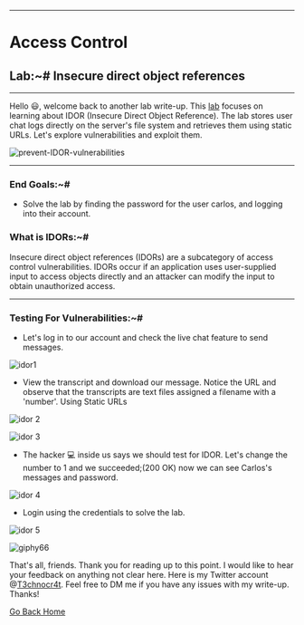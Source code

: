 ***
# Access Control
## Lab:~# Insecure direct object references
***

Hello 😃, welcome back to another lab write-up. This [lab](https://portswigger.net/web-security/access-control/lab-insecure-direct-object-references) focuses on learning about IDOR (Insecure Direct Object Reference). The lab stores user chat logs directly on the server's file system and retrieves them using static URLs. Let's explore vulnerabilities and exploit them.

![prevent-IDOR-vulnerabilities](https://github.com/T3chnocr4t/T3chnocr4t.github.io/assets/115868619/915ee66e-43d1-447c-9d06-097f19f04ddb)

***
### End Goals:~#
- Solve the lab by finding the password for the user carlos, and logging into their account.

### What is IDORs:~#
Insecure direct object references (IDORs) are a subcategory of access control vulnerabilities. IDORs occur if an application uses user-supplied input to access objects directly and an attacker can modify the input to obtain unauthorized access.

***
### Testing For Vulnerabilities:~#
- Let's log in to our account and check the live chat feature to send messages.

![idor1](https://github.com/T3chnocr4t/T3chnocr4t.github.io/assets/115868619/a86f3e20-a183-4b1b-805f-580f90b2eb75)

- View the transcript and download our message. Notice the URL and observe that the transcripts are text files assigned a filename with a 'number'. Using Static URLs

![idor 2](https://github.com/T3chnocr4t/T3chnocr4t.github.io/assets/115868619/0cea37bc-41ed-4b04-8aec-5fb73c0796c4)

![idor 3](https://github.com/T3chnocr4t/T3chnocr4t.github.io/assets/115868619/16780ef3-7586-4851-a908-f70c1f025a5d)

- The hacker 💻 inside us says we should test for IDOR. Let's change the number to 1 and we succeeded;(200 OK) now we can see Carlos's messages and password.

![idor 4](https://github.com/T3chnocr4t/T3chnocr4t.github.io/assets/115868619/2208057e-103e-482e-8c95-d90ddcb88a2b)

- Login using the credentials to solve the lab.

![idor 5](https://github.com/T3chnocr4t/T3chnocr4t.github.io/assets/115868619/b04f7f06-5086-4491-a7a3-b22630486fe2)

![giphy66](https://github.com/T3chnocr4t/T3chnocr4t.github.io/assets/115868619/b4cb0aef-e2ed-4e78-92fb-022341501d95)


That's all, friends. Thank you for reading up to this point. I would like to hear your feedback on anything not clear here. Here is my Twitter account @[T3chnocr4t](https://twitter.com/T3chnocr4t). Feel free to DM me if you have any issues with my write-up. Thanks!

[Go Back Home](https://t3chnocr4t.github.io/)



